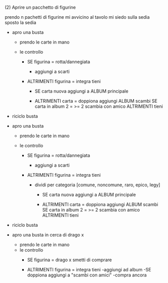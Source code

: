(2) Aprire un pacchetto di figurine

prendo n pachetti di figurine
mi avvicino al tavolo
mi siedo sulla sedia
sposto la sedia

- apro una busta

  - prendo le carte in mano
  - le controllo

    - SE figurina = rotta/dannegiata

      - aggiungi a scarti

    - ALTRIMENTI figurina = integra tieni

      - SE carta nuova aggiungi a ALBUM principale

      - ALTRIMENTI carta = doppiona aggiungi ALBUM scambi
        SE carta in album 2 = >= 2 scambia con amico
        ALTRIMENTI tieni

- riciclo busta
- apro una busta

  - prendo le carte in mano
  - le controllo

    - SE figurina = rotta/dannegiata

      - aggiungi a scarti

    - ALTRIMENTI figurina = integra tieni

      - dividi per categoria [comune, noncomune, raro, epico, legy]

        - SE carta nuova aggiungi a ALBUM principale

        - ALTRIMENTI carta = doppiona aggiungi ALBUM scambi
          SE carta in album 2 = >= 2 scambia con amico
          ALTRIMENTI tieni

- riciclo busta

- apro una busta in cerca di drago x
  - prendo le carte in mano
  - le controllo
    - SE figurina = drago x smetti di comprare

    - ALTRIMENTI figurina = integra tieni
      -aggiungi ad album
      -SE doppiona aggiungi a "scambi con amici"
      -compra ancora
